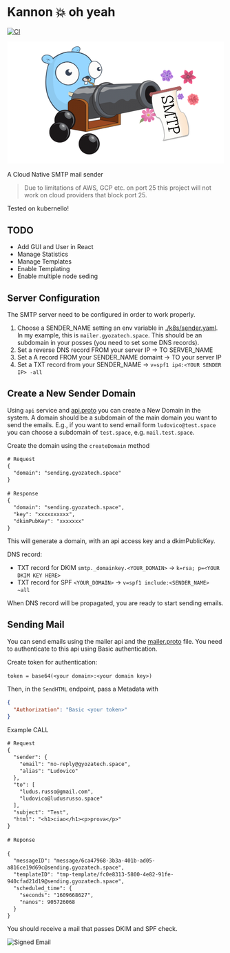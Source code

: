 # Kannon 💥  oh yeah

[![CI](https://github.com/gyozatech/kannon/actions/workflows/ci.yaml/badge.svg?branch=master)](https://github.com/gyozatech/kannon/actions/workflows/ci.yaml)

![alt text](assets/kannonlogo.png?raw=true)

A Cloud Native SMTP mail sender

> Due to limitations of AWS, GCP etc. on port 25 this project will not work on cloud providers that block port 25.

Tested on kubernello!

## TODO

- Add GUI and User in React
- Manage Statistics
- Manage Templates
- Enable Templating
- Enable multiple node seding

## Server Configuration

The SMTP server need to be configured in order to work properly.

1. Choose a SENDER_NAME setting an env variable in [./k8s/sender.yaml](./k8s/sender.yaml). In my example, this is `mailer.gyozatech.space`. This should be an subdomain in your posses (you need to set some DNS records).
2. Set a reverse DNS record FROM your server IP -> TO SERVER_NAME
3. Set a A record FROM your SENDER_NAME domaint -> TO your server IP
4. Set a TXT record from your SENDER_NAME -> `v=spf1 ip4:<YOUR SENDER IP> -all`

## Create a New Sender Domain

Using `api` service and [api.proto](./proto/api.proto) you can create a New Domain in the system.
A domain should be a subdomain of the main domain you want to send the emails.
E.g., if you want to send email form `ludovico@test.space` you can choose a subdomain of `test.space`, e.g. `mail.test.space`.

Create the domain using the `createDomain` method

```
# Request
{
  "domain": "sending.gyozatech.space"
}

# Response
{
  "domain": "sending.gyozatech.space",
  "key": "xxxxxxxxxx",
  "dkimPubKey": "xxxxxxx"
}
```

This will generate a domain, with an api access key and a dkimPublicKey.

DNS record:

- TXT record for DKIM `smtp._domainkey.<YOUR_DOMAIN>` -> `k=rsa; p=<YOUR DKIM KEY HERE>`
- TXT record for SPF `<YOUR_DOMAIN>` -> `v=spf1 include:<SENDER_NAME> ~all`

When DNS record will be propagated, you are ready to start sending emails.

## Sending Mail

You can send emails using the mailer api and the [mailer.proto](./proto/mailer.proto) file.
You need to authenticate to this api using Basic authentication.

Create token for authentication:

`token = base64(<your domain>:<your domain key>)`

Then, in the `SendHTML` endpoint, pass a Metadata with

```json
{
  "Authorization": "Basic <your token>"
}
```

Example CALL

```
# Request
{
  "sender": {
    "email": "no-reply@gyozatech.space",
    "alias": "Ludovico"
  },
  "to": [
    "ludus.russo@gmail.com",
    "ludovico@ludusrusso.space"
  ],
  "subject": "Test",
  "html": "<h1>ciao</h1><p>prova</p>"
}

# Reponse

{
  "messageID": "message/6ca47968-3b3a-401b-ad05-a816ce19d69c@sending.gyozatech.space",
  "templateID": "tmp-template/fc0e8313-5800-4e82-91fe-940cfad21d19@sending.gyozatech.space",
  "scheduled_time": {
    "seconds": "1609668627",
    "nanos": 905726068
  }
}
```

You should receive a mail that passes DKIM and SPF check.

![Signed Email](assets/email-sign.png)

